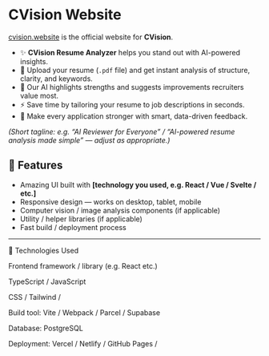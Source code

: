 # CVision Website

[cvision.website](https://cvision.website/) is the official website for **CVision**.  

- ✨ **CVision Resume Analyzer** helps you stand out with AI-powered insights.  
- 📄 Upload your resume (`.pdf` file) and get instant analysis of structure, clarity, and keywords.  
- 🤖 Our AI highlights strengths and suggests improvements recruiters value most.  
- ⚡ Save time by tailoring your resume to job descriptions in seconds.  
- 🚀 Make every application stronger with smart, data-driven feedback.  

*(Short tagline: e.g. “AI Reviewer for Everyone” / “AI-powered resume analysis made simple” — adjust as appropriate.)*  


## 🌟 Features

- Amazing UI built with **[technology you used, e.g. React / Vue / Svelte / etc.]**
- Responsive design — works on desktop, tablet, mobile
- Computer vision / image analysis components (if applicable)
- Utility / helper libraries (if applicable)
- Fast build / deployment process

---

🧰 Technologies Used

Frontend framework / library (e.g. React etc.)

TypeScript / JavaScript

CSS / Tailwind / 

Build tool: Vite / Webpack / Parcel / Supabase

Database: PostgreSQL

Deployment: Vercel / Netlify / GitHub Pages / 

